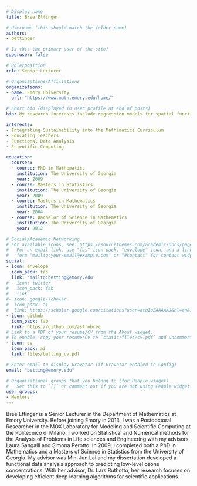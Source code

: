```yaml
---
# Display name
title: Bree Ettinger

# Username (this should match the folder name)
authors:
- bettinger

# Is this the primary user of the site?
superuser: false

# Role/position
role: Senior Lecturer

# Organizations/Affiliations
organizations:
- name: Emory University
  url: "https://www.math.emory.edu/home/"

# Short bio (displayed in user profile at end of posts)
bio: My research interests include regression models for spatial functional data and integrating sustainability into the mathematics curriculum.

interests:
- Integrating Sustainability into the Mathematics Curriculum
- Educating Teachers
- Functional Data Analysis
- Scientific Computing

education:
  courses:
  - course: PhD in Mathematics
    institution: The University of Georgia
    year: 2009
  - course: Masters in Statistics
    institution: The University of Georgia
    year: 2009
  - course: Masters in Mathematics
    institution: The University of Georgia
    year: 2004
  - course: Bachelor of Science in Mathematics
    institution: The University of Georgia
    year: 2012

# Social/Academic Networking
# For available icons, see: https://sourcethemes.com/academic/docs/page-builder/#icons
#   For an email link, use "fas" icon pack, "envelope" icon, and a link in the
#   form "mailto:your-email@example.com" or "#contact" for contact widget.
social:
- icon: envelope
  icon_pack: fas
  link: 'mailto:betting@emory.edu'
# - icon: twitter
#   icon_pack: fab
#   link: 
#- icon: google-scholar
#  icon_pack: ai
#  link: https://scholar.google.com/citations?user=atqIoZAAAAAJ&hl=en&inst=15365353816232672843
- icon: github
  icon_pack: fab
  link: https://github.com/astrobree
# Link to a PDF of your resume/CV from the About widget.
# To enable, copy your resume/CV to `static/files/cv.pdf` and uncomment the lines below.
- icon: cv
  icon_pack: ai
  link: files/betting_cv.pdf

# Enter email to display Gravatar (if Gravatar enabled in Config)
email: "betting@emory.edu"

# Organizational groups that you belong to (for People widget)
#   Set this to `[]` or comment out if you are not using People widget.
user_groups:
- Mentors
---
```


Bree Ettinger is a Senior Lecturer in the Department of Mathematics at Emory University. Before joining Emory in 2013, I was a Postdoctoral Researcher in the MOX Laboratory for Modeling and Scientific Computing at the Politecnico di Milano. I worked on Statistical and Numerical methods for the Analysis of Problems in Life sciences and Engineering with my advisors Laura Sangalli and Simona Perotto. In 2009, I completed both a PhD in Mathematics and a Masters of Science in Statistics from the University of Georgia. My advisor was Min-Jun Lai and my dissertation developed a functional data analysis approach to predicting low-level ozone concentrations.  With her advisor, Dr. Lars Ruthotto, her research focuses on developing efficient deep learning algorithms for scientific applications.
